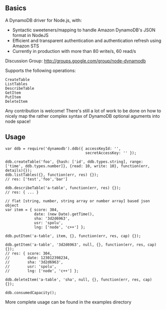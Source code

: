 ## Basics

A DynamoDB driver for Node.js, with:

- Syntactic sweeteners/mapping to handle Amazon DynamoDB's JSON format in NodeJS
- Efficient and transparent authentication and authentication refresh using Amazon STS
- Currently in production with more than 80 write/s, 60 read/s

Discussion Group: http://groups.google.com/group/node-dynamodb

Supports the following operations:
   
    CreateTable
    ListTables
    DescribeTable
    GetItem
    PutItem
    DeleteItem

Any contribution is welcome! There's still a lot of work to be done on how to nicely
map the rather complex syntax of DynamoDB optional aguments into node space!

## Usage

    var ddb = require('dynamodb').ddb({ accessKeyId: '',
                                        secretAccessKey: '' });
    
    ddb.createTable('foo', {hash: ['id', ddb.types.string], range: ['time', ddb.types.number]}, {read: 10, write: 10}, function(err, details){});
    ddb.listTables({}, function(err, res) {});
    // res: ['test','foo','bar']

    ddb.describeTable('a-table', function(err, res) {});
    // res: { ... }

    // flat [string, number, string array or number array] based json object
    var item = { score: 304,
                 date: (new Date).getTime(),
                 sha: '3d2d6963',
                 usr: 'spolu',
                 lng: ['node', 'c++'] };
    
    ddb.putItem('a-table', item, {}, function(err, res, cap) {});

    ddb.getItem('a-table', '3d2d6963', null, {}, function(err, res, cap) {});
    // res: { score: 304,
    //        date: 123012398234,
    //        sha: '3d2d6963',
    //        usr: 'spolu',
    //        lng: ['node', 'c++'] };

    ddb.deleteItem('a-table', 'sha', null, {}, function(err, res, cap) {});

    ddb.consumedCapacity();

More complete usage can be found in the examples directory
